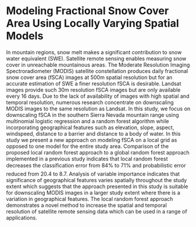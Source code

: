 # Modeling Fractional Snow Cover Area Using Locally Varying Spatial Models

In mountain regions, snow melt makes a significant contribution to snow water equivalent (SWE). Satellite remote sensing enables measuring snow cover in unreachable mountainous areas. The Moderate Resolution Imaging Spectroradiometer (MODIS) satellite constellation produces daily fractional snow cover area (fSCA) images at 500m spatial resolution but for an accurate estimation of SWE a finer resolution fSCA is desirable. Landsat images provide such 30m resolution fSCA images but are only available every 16 days. Due to the lack of availability of images with high spatial and temporal resolution, numerous research concentrate on downscaling MODIS images to the same resolution as Landsat. In this study, we focus on downscaling fSCA in the southern Sierra Nevada mountain range using multinomial logistic regression and a random forest algorithm while incorporating geographical features such as elevation, slope, aspect, windspeed, distance to a barrier and distance to a body of water. In this study we present a new approach on modeling fSCA on a local grid as opposed to one model for the entire study area. Comparison of the proposed local random forest approach to a global random forest approach implemented in a previous study indicates that local random forest decreases the classification error from 84% to 71% and probabilistic error reduced from $20.4%$ to $8.7%$. Analysis of variable importance indicates that significance of geographical features varies spatially throughout the study extent which suggests that the approach presented in this study is suitable for downscaling MODIS images in a larger study extent where there is a variation in geographical features. The local random forest approach demonstrates a novel method to increase the spatial and temporal resolution of satellite remote sensing data which can be used in a range of applications.
